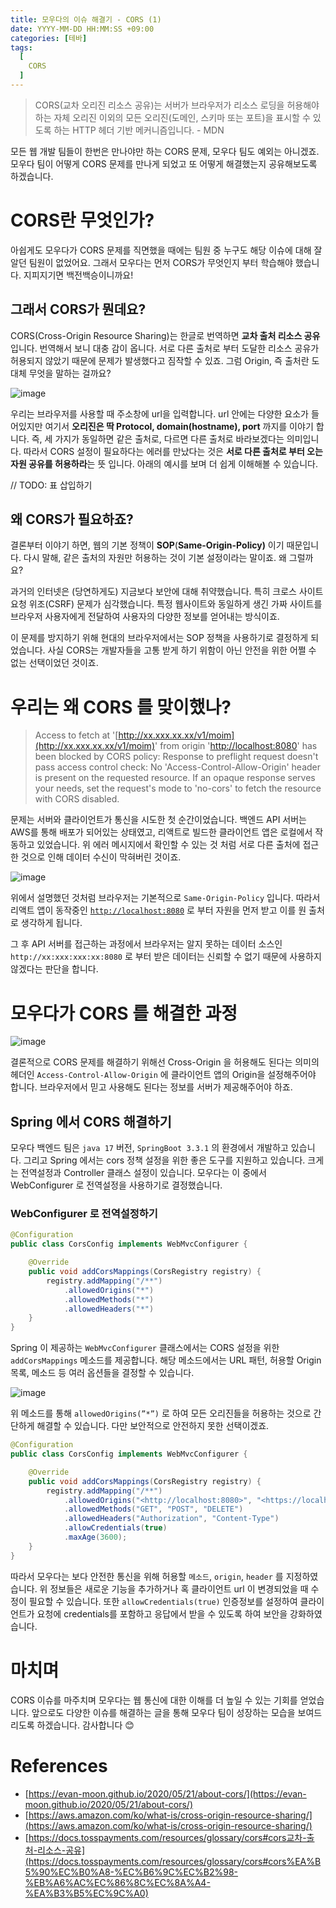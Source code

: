 ```yaml
---
title: 모우다의 이슈 해결기 - CORS (1)
date: YYYY-MM-DD HH:MM:SS +09:00
categories: [테바]
tags:
  [
    CORS
  ]
---
```


> CORS(교차 오리진 리소스 공유)는 서버가 브라우저가 리소스 로딩을 허용해야 하는 자체 오리진 이외의 모든 오리진(도메인, 스키마 또는 포트)을 표시할 수 있도록 하는 HTTP 헤더 기반 메커니즘입니다. - MDN

모든 웹 개발 팀들이 한번은 만나야만 하는 CORS 문제, 모우다 팀도 예외는 아니겠죠. 모우다 팀이 어떻게 CORS 문제를 만나게 되었고 또 어떻게 해결했는지 공유해보도록 하겠습니다.

# CORS란 무엇인가?

아쉽게도 모우다가 CORS 문제를 직면했을 때에는 팀원 중 누구도 해당 이슈에 대해 잘 알던 팀원이 없었어요. 그래서 모우다는 먼저 CORS가 무엇인지 부터 학습해야 했습니다. 지피지기면 백전백승이니까요!

## 그래서 CORS가 뭔데요?

CORS(Cross-Origin Resource Sharing)는 한글로 번역하면 **교차 출처 리소스 공유**입니다. 번역해서 보니 대충 감이 옵니다. 서로 다른 출처로 부터 도달한 리소스 공유가 허용되지 않았기 때문에 문제가 발생했다고 짐작할 수 있죠. 그럼 Origin, 즉 출처란 도대체 무엇을 말하는 걸까요?

![image](https://github.com/user-attachments/assets/dfb2a36e-4a14-4d1f-9a74-09aa6c783421)


우리는 브라우저를 사용할 때 주소창에 url을 입력합니다. url 안에는 다양한 요소가 들어있지만 여기서 **오리진은 딱 Protocol, domain(hostname), port** 까지를 이야기 합니다. 즉, 세 가지가 동일하면 같은 출처로, 다르면 다른 출처로 바라보겠다는 의미입니다. 따라서 CORS 설정이 필요하다는 에러를 만났다는 것은 **서로 다른 출처로 부터 오는 자원 공유를 허용하라**는 뜻 입니다. 아래의 예시를 보며 더 쉽게 이해해볼 수 있습니다.

// TODO: 표 삽입하기

## 왜 CORS가 필요하죠?

결론부터 이야기 하면, 웹의 기본 정책이 **SOP**(**Same-Origin-Policy)** 이기 때문입니다. 다시 말해, 같은 출처의 자원만 허용하는 것이 기본 설정이라는 말이죠. 왜 그럴까요?

과거의 인터넷은 (당연하게도) 지금보다 보안에 대해 취약했습니다. 특히 크로스 사이트 요청 위조(CSRF) 문제가 심각했습니다. 특정 웹사이트와 동일하게 생긴 가짜 사이트를 브라우저 사용자에게 전달하여 사용자의 다양한 정보를 얻어내는 방식이죠.

이 문제를 방지하기 위해 현대의 브라우저에서는 SOP 정책을 사용하기로 결정하게 되었습니다. 사실 CORS는 개발자들을 고통 받게 하기 위함이 아닌 안전을 위한 어쩔 수 없는 선택이었던 것이죠.

# 우리는 왜 CORS 를 맞이했나?

> Access to fetch at '[](http://43.202.67.25/v1/moim)[http://xx.xxx.xx.xx/v1/moim](http://xx.xxx.xx.xx/v1/moim)' from origin '[](http://localhost:8080/)[http://localhost:8080](http://localhost:8080)' has been blocked by CORS policy: Response to preflight request doesn't pass access control check: No 'Access-Control-Allow-Origin' header is present on the requested resource. If an opaque response serves your needs, set the request's mode to 'no-cors' to fetch the resource with CORS disabled.

문제는 서버와 클라이언트가 통신을 시도한 첫 순간이었습니다. 백엔드 API 서버는 AWS를 통해 배포가 되어있는 상태였고, 리액트로 빌드한 클라이언트 앱은 로컬에서 작동하고 있었습니다. 위 에러 메시지에서 확인할 수 있는 것 처럼 서로 다른 출처에 접근한 것으로 인해 데이터 수신이 막혀버린 것이죠.

![image](https://github.com/user-attachments/assets/9ff6e9ca-7655-4ec2-90a4-e4f8258e5398)


위에서 설명했던 것처럼 브라우저는 기본적으로 `Same-Origin-Policy` 입니다. 따라서 리액트 앱이 동작중인 [`http://localhost:8080`](http://localhost:8080) 로 부터 자원을 먼저 받고 이를 원 출처로 생각하게 됩니다.

그 후 API 서버를 접근하는 과정에서 브라우저는 알지 못하는 데이터 소스인 `http://xx:xxx:xxx:xx:8080` 로 부터 받은 데이터는 신뢰할 수 없기 때문에 사용하지 않겠다는 판단을 합니다.

# 모우다가 CORS 를 해결한 과정
![image](https://github.com/user-attachments/assets/924e0dd7-c53b-4a6c-9fd4-7e104b6251ee)

결론적으로 CORS 문제를 해결하기 위해선 Cross-Origin 을 허용해도 된다는 의미의 헤더인 `Access-Control-Allow-Origin` 에 클라이언트 앱의 Origin을 설정해주어야 합니다. 브라우저에서 믿고 사용해도 된다는 정보를 서버가 제공해주어야 하죠.

## Spring 에서 CORS 해결하기

모우다 백엔드 팀은 `java 17` 버전, `SpringBoot 3.3.1` 의 환경에서 개발하고 있습니다. 그리고 Spring 에서는 cors 정책 설정을 위한 좋은 도구를 지원하고 있습니다. 크게는 전역설정과 Controller 클래스 설정이 있습니다. 모우다는 이 중에서 WebConfigurer 로 전역설정을 사용하기로 결정했습니다.

### WebConfigurer 로 전역설정하기

```java
@Configuration
public class CorsConfig implements WebMvcConfigurer {

	@Override
	public void addCorsMappings(CorsRegistry registry) {
		registry.addMapping("/**")
			.allowedOrigins("*")
			.allowedMethods("*")
			.allowedHeaders("*")
	}
}

```

Spring 이 제공하는 `WebMvcConfigurer` 클래스에서는 CORS 설정을 위한 `addCorsMappings` 메소드를 제공합니다. 해당 메소드에서는 URL 패턴, 허용할 Origin 목록, 메소드 등 여러 옵션들을 결정할 수 있습니다.

![image](https://github.com/user-attachments/assets/87f362e8-227f-462f-a66a-3c8e2d422795)

위 메소드를 통해 `allowedOrigins(”*”)` 로 하여 모든 오리진들을 허용하는 것으로 간단하게 해결할 수 있습니다. 다만 보안적으로 안전하지 못한 선택이겠죠.

```java
@Configuration
public class CorsConfig implements WebMvcConfigurer {

	@Override
	public void addCorsMappings(CorsRegistry registry) {
		registry.addMapping("/**")
			.allowedOrigins("<http://localhost:8080>", "<https://localhost:8080>")
			.allowedMethods("GET", "POST", "DELETE")
			.allowedHeaders("Authorization", "Content-Type")
			.allowCredentials(true)
			.maxAge(3600);
	}
}


```

따라서 모우다는 보다 안전한 통신을 위해 허용할 `메소드`, `origin`, `header` 를 지정하였습니다. 위 정보들은 새로운 기능을 추가하거나 혹 클라이언트 url 이 변경되었을 때 수정이 필요할 수 있습니다. 또한 `allowCredentials(true)` 인증정보를 설정하여 클라이언트가 요청에 credentials를 포함하고 응답에서 받을 수 있도록 하여 보안을 강화하였습니다.

# 마치며

CORS 이슈를 마주치며 모우다는 웹 통신에 대한 이해를 더 높일 수 있는 기회를 얻었습니다. 앞으로도 다양한 이슈를 해결하는 글을 통해 모우다 팀이 성장하는 모습을 보여드리도록 하겠습니다. 감사합니다 😊

# References

-   [https://evan-moon.github.io/2020/05/21/about-cors/](https://evan-moon.github.io/2020/05/21/about-cors/)
-   [https://aws.amazon.com/ko/what-is/cross-origin-resource-sharing/](https://aws.amazon.com/ko/what-is/cross-origin-resource-sharing/)
-   [https://docs.tosspayments.com/resources/glossary/cors#cors교차-출처-리소스-공유](https://docs.tosspayments.com/resources/glossary/cors#cors%EA%B5%90%EC%B0%A8-%EC%B6%9C%EC%B2%98-%EB%A6%AC%EC%86%8C%EC%8A%A4-%EA%B3%B5%EC%9C%A0)
